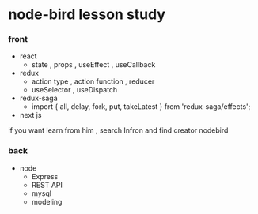 # node-bird lesson study
### front
- react
    - state , props , useEffect , useCallback
- redux
    - action type , action function , reducer
    - useSelector , useDispatch
- redux-saga
    - import { all, delay, fork, put, takeLatest } from 'redux-saga/effects';
- next js

if you want learn from him , search Infron and find creator nodebird

### back

- node
  - Express
  - REST API
  - mysql
  - modeling
